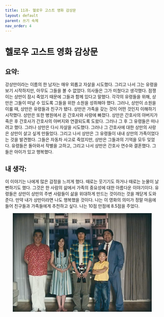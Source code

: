 ```yaml
---
title: 11과- 헬로우 고스트 영화 감상문
layout: default
parent: 쓰기 숙제
nav_order: 4
---
```


# 헬로우 고스트 영화 감상문

## 요약:
강상만이라는 이름의 한 남자는 매우 외롭고 자살을 시도했다. 그리고 나서 그는 유령을 보기 시작하지만, 아무도 그들을 볼 수 없었다. 의사들은 그가 미쳤다고 생각했다. 점쟁이는 상만이 잠시 죽었기 때문에 그들과 함께 있다고 말했다. 각각의 유령들을 위해, 상만은 그들이 떠날 수 있도록 그들을 위한 소원을 성취해야 했다. 그러나, 상만이 소원을 이룰 때, 상만은 유령들과 친구가 됐다. 상만은 가족을 갖는 것이 어떤 것인지 이해하기 시작했다. 상만은 또한 병원에서 온 간호사와 사랑에 빠졌다. 상만은 간호사의 아버지가 죽은 후 간호사가 간호사의 아버지와 연결되도록 도왔다. 그러나 그 후 그 유령들은 떠나려고 했다. 그러나 상만은 다시 자살을 시도했다. 그러나 그 간호사에 대한 상만의 사랑은 상만이 살고 싶게 만들었다. 그리고 나서 상만은 그 유령들이 내내 상만의 가족이었다는 것을 발견했다. 그들은 자동차 사고로 죽었지만, 상만은 그들과의 기억을 모두 잊었다. 유령들은 돌아와서 작별을 고하고, 그리고 나서 상만은 간호사 연수와 결혼했다. 그들은 아이가 있고 행복했다.

## 내 생각:
이 이야기는 나에게 많은 감정을 느끼게 했다. 때로는 웃기기도 하거나 때로는 눈물이 날 뻔하기도 했다. 그것은 한 사람의 삶에서 가족의 중요성에 대한 아름다운 이야기이다. 유령들은 상만이 상만의 주변 사람들이 삶을 위대하게 만드는 것이라는 것을 깨닫게 도와준다. 만약 내가 상만이라면 나도 행복했을 것이다. 나는 이 영화의 의미가 정말 마음에 들어 친구들과 가족들에게 추천하고 싶다. 나는 10점 만점에 8.5점을 주었다.

<div style="display: flex; justify-content: center;">
    <img src="./images/helloghost.png" alt="Hello Ghost Family" style="width: 90%;">
</div>